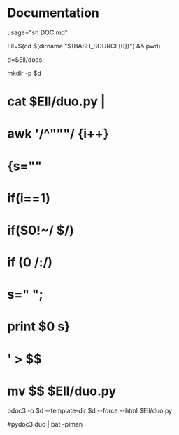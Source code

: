 # Documentation

usage="sh DOC.md"   

Ell=$(cd $(dirname "${BASH_SOURCE[0]}") && pwd)  

d=$Ell/docs   

mkdir -p $d  
  
# cat $Ell/duo.py |
# awk '/^"""/ {i++}     
#             {s=""  
#              if(i==1)
#                if($0!~/  $/) 
#                  if ($0 ~ /:$/)
#                     s="  ";
#              print $0 s}   
# ' > $$
# mv $$ $Ell/duo.py

pdoc3 -o $d --template-dir $d --force --html $Ell/duo.py    

#pydoc3 duo | bat -plman 
